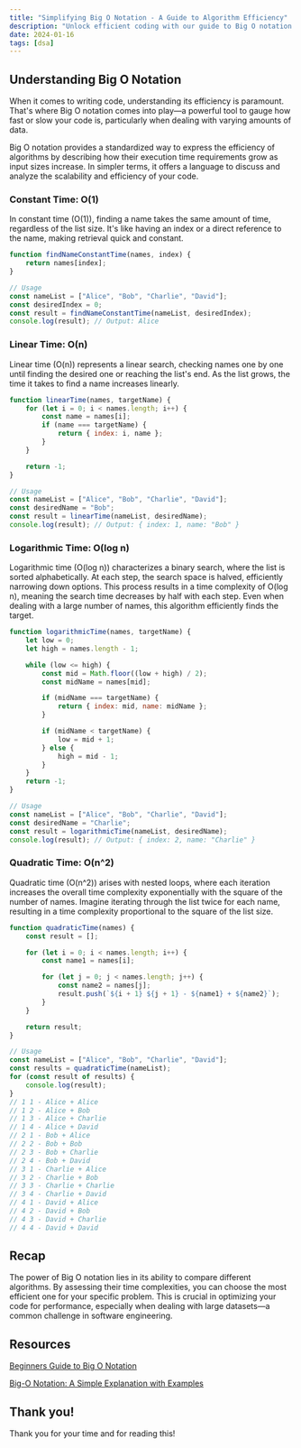 ```yaml
---
title: "Simplifying Big O Notation - A Guide to Algorithm Efficiency"
description: "Unlock efficient coding with our guide to Big O notation. Learn to optimize algorithms for superior performance in software engineering."
date: 2024-01-16
tags: [dsa]
---
```


## Understanding Big O Notation

When it comes to writing code, understanding its efficiency is paramount. That's where Big O notation comes into play—a powerful tool to gauge how fast or slow your code is, particularly when dealing with varying amounts of data.

Big O notation provides a standardized way to express the efficiency of algorithms by describing how their execution time requirements grow as input sizes increase. In simpler terms, it offers a language to discuss and analyze the scalability and efficiency of your code.

### Constant Time: O(1)

In constant time (O(1)), finding a name takes the same amount of time, regardless of the list size. It's like having an index or a direct reference to the name, making retrieval quick and constant.

```js
function findNameConstantTime(names, index) {
	return names[index];
}

// Usage
const nameList = ["Alice", "Bob", "Charlie", "David"];
const desiredIndex = 0;
const result = findNameConstantTime(nameList, desiredIndex);
console.log(result); // Output: Alice
```

### Linear Time: O(n)

Linear time (O(n)) represents a linear search, checking names one by one until finding the desired one or reaching the list's end. As the list grows, the time it takes to find a name increases linearly.

```js
function linearTime(names, targetName) {
	for (let i = 0; i < names.length; i++) {
		const name = names[i];
		if (name === targetName) {
			return { index: i, name };
		}
	}

	return -1;
}

// Usage
const nameList = ["Alice", "Bob", "Charlie", "David"];
const desiredName = "Bob";
const result = linearTime(nameList, desiredName);
console.log(result); // Output: { index: 1, name: "Bob" }
```

### Logarithmic Time: O(log n)

Logarithmic time (O(log n)) characterizes a binary search, where the list is sorted alphabetically. At each step, the search space is halved, efficiently narrowing down options. This process results in a time complexity of O(log n), meaning the search time decreases by half with each step. Even when dealing with a large number of names, this algorithm efficiently finds the target.

```js
function logarithmicTime(names, targetName) {
	let low = 0;
	let high = names.length - 1;

	while (low <= high) {
		const mid = Math.floor((low + high) / 2);
		const midName = names[mid];

		if (midName === targetName) {
			return { index: mid, name: midName };
		}

		if (midName < targetName) {
			low = mid + 1;
		} else {
			high = mid - 1;
		}
	}
	return -1;
}

// Usage
const nameList = ["Alice", "Bob", "Charlie", "David"];
const desiredName = "Charlie";
const result = logarithmicTime(nameList, desiredName);
console.log(result); // Output: { index: 2, name: "Charlie" }
```

### Quadratic Time: O(n^2)

Quadratic time (O(n^2)) arises with nested loops, where each iteration increases the overall time complexity exponentially with the square of the number of names. Imagine iterating through the list twice for each name, resulting in a time complexity proportional to the square of the list size.

```js
function quadraticTime(names) {
	const result = [];

	for (let i = 0; i < names.length; i++) {
		const name1 = names[i];

		for (let j = 0; j < names.length; j++) {
			const name2 = names[j];
			result.push(`${i + 1} ${j + 1} - ${name1} + ${name2}`);
		}
	}

	return result;
}

// Usage
const nameList = ["Alice", "Bob", "Charlie", "David"];
const results = quadraticTime(nameList);
for (const result of results) {
	console.log(result);
}
// 1 1 - Alice + Alice
// 1 2 - Alice + Bob
// 1 3 - Alice + Charlie
// 1 4 - Alice + David
// 2 1 - Bob + Alice
// 2 2 - Bob + Bob
// 2 3 - Bob + Charlie
// 2 4 - Bob + David
// 3 1 - Charlie + Alice
// 3 2 - Charlie + Bob
// 3 3 - Charlie + Charlie
// 3 4 - Charlie + David
// 4 1 - David + Alice
// 4 2 - David + Bob
// 4 3 - David + Charlie
// 4 4 - David + David
```

## Recap

The power of Big O notation lies in its ability to compare different algorithms. By assessing their time complexities, you can choose the most efficient one for your specific problem. This is crucial in optimizing your code for performance, especially when dealing with large datasets—a common challenge in software engineering.

## Resources

[Beginners Guide to Big O Notation](https://www.freecodecamp.org/news/my-first-foray-into-technology-c5b6e83fe8f1/)

[Big-O Notation: A Simple Explanation with Examples](https://betterprogramming.pub/big-o-notation-a-simple-explanation-with-examples-a56347d1daca)

## Thank you!

Thank you for your time and for reading this!

